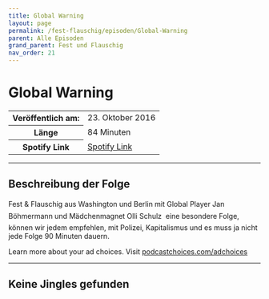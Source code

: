 ```yaml
---
title: Global Warning
layout: page
permalink: /fest-flauschig/episoden/Global-Warning
parent: Alle Episoden
grand_parent: Fest und Flauschig
nav_order: 21
---
```


# Global Warning
<table class="resp-table dcf-table dcf-table-responsive dcf-table-bordered dcf-table-striped dcf-w-100%">
                    <tbody>
                        <tr>
                            <th scope="row">Veröffentlich am:</th>
                            <td data-label="Veröffentlich am:">23. Oktober 2016</td>
                        </tr>
                        <tr>
                            <th scope="row">Länge </th>
                            <td data-label="Länge ">84 Minuten</td>
                        </tr><tr>
                                <th scope="row">Spotify Link</th>
                                <td data-label="Spotify Link"><a href="https://open.spotify.com/episode/4EzH6UAVHzxoKXQ74bzdZo">Spotify Link</a></td>
                            </tr></tbody>
                </table>

***

## Beschreibung der Folge

<div>
Fest &amp; Flauschig aus Washington und Berlin mit Global Player Jan Böhmermann und Mädchenmagnet Olli Schulz  eine besondere Folge, können wir jedem empfehlen, mit Polizei, Kapitalismus und es muss ja nicht jede Folge 90 Minuten dauern. <br> <p> </p><p>Learn more about your ad choices. Visit <a href="https://podcastchoices.com/adchoices">podcastchoices.com/adchoices</a></p>  
</div>

***

## Keine Jingles gefunden